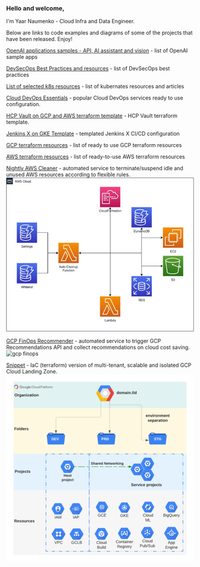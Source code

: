 ### Hello and welcome,

I'm Yaar Naumenko - Cloud Infra and Data Engineer.

Below are links to code examples and diagrams of some of the projects that have been released. 
Enjoy!

[OpenAI applications samples -  API, AI assistant and vision](https://github.com/cloudon-one/genai) - list of OpenAI sample apps 

[DevSecOps Best Practices and resources](https://github.com/cloudon-one/DevSecOps) - list of DevSecOps best practices

[List of selected k8s resources](https://github.com/cloudon-one/k8s-resources) - list of kubernates resources and articles

[Cloud DevOps Essentials](https://github.com/cloudon-one/devops-toolset) - popular Cloud DevOps services ready to use configuration.

[HCP Vault on GCP and AWS terraform template](https://github.com/cloudon-one/vault) - HCP Vault terraform template.

[Jenkins X on GKE Template](https://github.com/cloudon-one/jx-cicd) - templated Jenkins X CI/CD configuration

[GCP terraform resources](https://github.com/cloudon-one/gcp-terraform-resources) - list of ready to use GCP terraform resources 

[AWS terraform resources](https://github.com/cloudon-one/aws-tf-modules) - list of ready-to-use AWS terraform resources 

[Nightly AWS Cleaner](https://github.com/cloudon-one/aws-cleaner) - automated service to terminate/suspend idle and unused AWS resources according to flexible rules.
![aws cleaner hld](https://github.com/cloudon-one/aws-cleaner/blob/main/image_original.jpeg)

[GCP FinOps Recommender](https://github.com/cloudon-one/gcp-finops-recommender) - automated service to trigger GCP Recommendations API and collect recommendations on cloud cost saving.
![gcp finops](https://github.com/cloudon-one/gcp-finops-recommender/blob/main/image_fixed_width.png)

[Snippet](https://github.com/cloudon-one/snippet) - IaC (terraform) version of multi-tenant, scalable and isolated GCP Cloud Landing Zone.
![gcp snippet](https://github.com/cloudon-one/snippet/blob/main/GCP%20HLD%20-%20SNIPPET-GCP.png)


